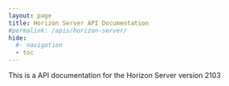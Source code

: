 ```yaml
---
layout: page
title: Horizon Server API Documentation
#permalink: /apis/horizon-server/
hide:
  #- navigation
  - toc
---
```


This is a API documentation for the Horizon Server version 2103

<swagger-ui src="rest-api-swagger-docs.json"/>
